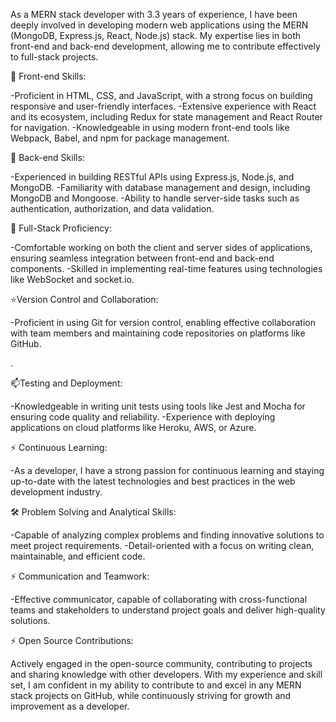 As a MERN stack developer with 3.3 years of experience, I have been deeply involved in developing modern web applications using the MERN (MongoDB, Express.js, React, Node.js) stack. My expertise lies in both front-end and back-end development, allowing me to contribute effectively to full-stack projects.

💼 Front-end Skills:

-Proficient in HTML, CSS, and JavaScript, with a strong focus on building responsive and user-friendly interfaces.
-Extensive experience with React and its ecosystem, including Redux for state management and React Router for navigation.
-Knowledgeable in using modern front-end tools like Webpack, Babel, and npm for package management.


🥼 Back-end Skills:

-Experienced in building RESTful APIs using Express.js, Node.js, and MongoDB.
-Familiarity with database management and design, including MongoDB and Mongoose.
-Ability to handle server-side tasks such as authentication, authorization, and data validation.


 🌱 Full-Stack Proficiency:

-Comfortable working on both the client and server sides of applications, ensuring seamless integration between front-end and back-end components.
-Skilled in implementing real-time features using technologies like WebSocket and socket.io.


 ⭐Version Control and Collaboration:

-Proficient in using Git for version control, enabling effective collaboration with team members and maintaining code repositories on platforms like GitHub.

.

📫Testing and Deployment:

-Knowledgeable in writing unit tests using tools like Jest and Mocha for ensuring code quality and reliability.
-Experience with deploying applications on cloud platforms like Heroku, AWS, or Azure.

⚡ Continuous Learning:

-As a developer, I have a strong passion for continuous learning and staying up-to-date with the latest technologies and best practices in the web development industry.

🛠️ Problem Solving and Analytical Skills:

-Capable of analyzing complex problems and finding innovative solutions to meet project requirements.
-Detail-oriented with a focus on writing clean, maintainable, and efficient code.

⚡ Communication and Teamwork:

-Effective communicator, capable of collaborating with cross-functional teams and stakeholders to understand project goals and deliver high-quality solutions.

⚡ Open Source Contributions:

Actively engaged in the open-source community, contributing to projects and sharing knowledge with other developers.
With my experience and skill set, I am confident in my ability to contribute to and excel in any MERN stack projects on GitHub, while continuously striving for growth and improvement as a developer.
